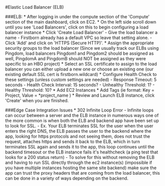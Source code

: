 #Elastic Load Balancer (ELB)

###ELB:
	* After logging in under the compute section of the 'Compute' section of the main dashboard, click on EC2.
	* On the left side scroll down until you see 'Load Balancers', click on this to begin configuring a load balancer instance
	* Click 'Create Load Balancer'
		- Give the load balancer a name
		- Firstborn already has a default VPC so leave that setting alone.
		- Click 'Add' and click on 'HTTPS (Secure HTTP)'.
	* Assign the appropriate security groups to the load balancer (Since we usually track our ELBs using Pingdom, load balancers Pingdom1 and Pingdom2 should be assigned as well, PingdomA and PingdomB should NOT be assigned as they were specific to an HBO project)
	* Select an SSL certificate to assign to the load balancer you can either upload a new one or choose an existing one (our existing default SSL cert is firstborn.wildcard)
	* Configure Health Check to these settings (unless custom settings are needed)
		- Response Timeout: 5 seconds
		- Health Check Interval: 15 seconds?
		- Unhealthy Threshold: 1?
		- Healthy Threshold: 10?
	* Add EC2 Instances
	* Add Tags (ie format:  Key = Project, Value = *project_name )
	* Review and Launch ELB instance, click 'Create' when you are finished.

###Edge Case Integration Issues
	* 302 Infinite Loop Error
		-  Infinite loops can occur between a server and the ELB instance in numerous ways one of the more common is when both the ELB and backend app have been set up to look for SSL. 
			- Ex. Your ELB terminates SSL for the user when the user enters the right DNS, the ELB passes the user to the backend where the app, looking for https protocols and not seeing them, does not trust the request, attaches https and sends it back to the ELB, which in turn terminates SSL again and sends it to the app, this loop continues until the backend timesout or the ELB instance fails it's healthcheck (a ping test that looks for a 200 status return)
		- To solve for this without removing the ELB and having to run SSL directly through the ec2 instance(s) (impossible if you have multiple instances hosting the same site backend) make sure the app can trust the proxy headers that are coming from the load balancer, this can be done in a variety of ways depending on the backend.
